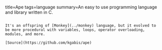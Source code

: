 title=Ape
tags=language
summary=An easy to use programming language and library written in C.
~~~~~~

It's an offspring of [Monkey](../monkey) language, but it evolved to be more procedural with variables, loops, operator overloading, modules, and more.

[Source](https://github.com/kgabis/ape)

